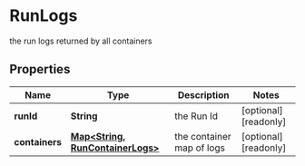 

# RunLogs

the run logs returned by all containers

## Properties

| Name | Type | Description | Notes |
|------------ | ------------- | ------------- | -------------|
|**runId** | **String** | the Run Id |  [optional] [readonly] |
|**containers** | [**Map&lt;String, RunContainerLogs&gt;**](RunContainerLogs.md) | the container map of logs |  [optional] [readonly] |



